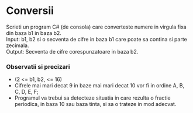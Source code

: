 # Conversii 
Scrieti un program C# (de consola) care converteste numere in virgula fixa din baza b1 in baza b2.   
Input: b1, b2 si o secventa de cifre in baza b1 care poate sa contina si parte zecimala.  
Output: Secventa de cifre corespunzatoare in baza b2.  
  
### Observatii si precizari  
- (2 <= b1, b2, <= 16)  
- Cifrele mai mari decat 9 in baze mai mari decat 10 vor fi in ordine A, B, C, D, E, F;  
- Programul va trebui sa detecteze situatia in care rezulta o fractie periodica, in baza 10 sau baza tinta, si sa o trateze in mod adecvat. 